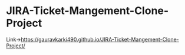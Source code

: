 # JIRA-Ticket-Mangement-Clone-Project

Link->https://gauravkarki490.github.io/JIRA-Ticket-Mangement-Clone-Project/
